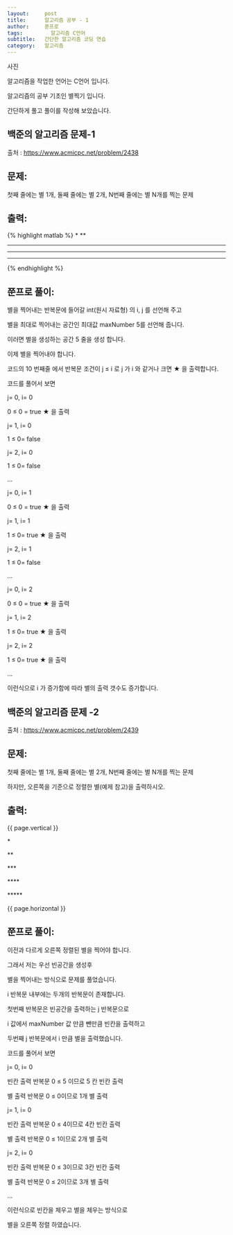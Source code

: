 ```yaml
---
layout:     post
title:      알고리즘 공부 - 1
author:     쭌프로
tags: 		  알고리즘 C언어
subtitle:   간단한 알고리즘 코딩 연습
category:   알고리즘
---
```

<!-- Start Writing Below in Markdown -->


사진

<p>알고리즘을 작업한 언어는 C언어 입니다.</p>

<p>알고리즘의 공부 기초인 별찍기 입니다.</p>
<p>간단하게 풀고 풀이를 작성해 보았습니다.</p>

## 백준의 알고리즘 문제-1

출처 : https://www.acmicpc.net/problem/2438

## 문제:

<p>첫째 줄에는 별 1개, 둘째 줄에는 별 2개, N번째 줄에는 별 N개를 찍는 문제</p>

## 출력:
{% highlight matlab %}
*
**
***
****
*****
{% endhighlight %}

## 쭌프로 풀이:
<script src="https://gist.github.com/alalstjr/939674d534195ce653c98097980d065a.js"></script>

<p>별을 찍어내는 반복문에 들어갈 int(원시 자료형) 의 i, j 를 선언해 주고</p>
<p>별을 최대로 찍어내는 공간인 최대값 maxNumber 5를 선언해 줍니다. </p>
<p>이러면 별을 생성하는 공간 5 줄을 생성 합니다.</p>

<p>이제 별을 찍어내야 합니다. </p>
<p>코드의 10 번째줄 에서 반복문 조건이 j ≤ i 로 j 가 i 와 같거나 크면 ★ 을 출력합니다.</p>

<p>코드를 풀어서 보면</p>
<p>j= 0, i= 0</p>
<p>0 ≤ 0 = true ★ 을 출력</p>
<p>j= 1, i= 0</p>
<p>1 ≤ 0= false</p>
<p>j= 2, i= 0</p>
<p>1 ≤ 0= false</p>
<p>…</p>

<p>j= 0, i= 1</p>
<p>0 ≤ 0 = true ★ 을 출력</p>
<p>j= 1, i= 1</p>
<p>1 ≤ 0= true ★ 을 출력</p>
<p>j= 2, i= 1</p>
<p>1 ≤ 0= false</p>
<p>…</p>

<p>j= 0, i= 2</p>
<p>0 ≤ 0 = true ★ 을 출력</p>
<p>j= 1, i= 2</p>
<p>1 ≤ 0= true ★ 을 출력</p>
<p>j= 2, i= 2</p>
<p>1 ≤ 0= true ★ 을 출력</p>
<p>…</p>

<p>이런식으로 i 가 증가함에 따라 별의 출력 갯수도 증가합니다.</p>

## 백준의 알고리즘 문제 -2

출처 : https://www.acmicpc.net/problem/2439

## 문제:

<p>첫째 줄에는 별 1개, 둘째 줄에는 별 2개, N번째 줄에는 별 N개를 찍는 문제</p>
<p>하지만, 오른쪽을 기준으로 정렬한 별(예제 참고)을 출력하시오.</p>

## 출력:

{{ page.vertical }}
<p>    *</p>
<p>   **</p>
<p>  ***</p>
<p> ****</p>
<p>*****</p>
{{ page.horizontal }}

## 쭌프로 풀이:

<script src="https://gist.github.com/alalstjr/8b6320c1cb07b70f3cd228b40254a633.js"></script>

<p>이전과 다르게 오른쪽 정렬된 별을 찍어야 합니다.</p>
<p>그래서 저는 우선 빈공간을 생성후</p>
<p>별을 찍어내는 방식으로 문제를 풀었습니다.</p>

<p>i 반복문 내부에는 두개의 반복문이 존재합니다.</p>

<p>첫번째 반복문은 빈공간을 출력하는 j 반복문으로</p>
<p>i 값에서 maxNumber 값 만큼 뺀만큼 빈칸을 출력하고</p>

<p>두번째 j 반복문에서 i 만큼 별을 출력했습니다.</p>

<p>코드를 풀어서 보면</p>
<p>j= 0, i= 0</p>
<p>빈칸 출력 반복문 0 ≤ 5 이므로 5 칸 빈칸 출력</p>
<p>별 출력 반복문 0 ≤ 0이므로 1개 별 출력</p>
<p>j= 1, i= 0</p>
<p>빈칸 출력 반복문 0 ≤ 4이므로 4칸 빈칸 출력</p>
<p>별 출력 반복문 0 ≤ 1이므로 2개 별 출력</p>
<p>j= 2, i= 0</p>
<p>빈칸 출력 반복문 0 ≤ 3이므로 3칸 빈칸 출력</p>
<p>별 출력 반복문 0 ≤ 2이므로 3개 별 출력</p>
<p>…

<p>이런식으로 빈칸을 체우고 별을 체우는 방식으로 </p>
<p>별을 오른쪽 정렬 하였습니다.</p>
